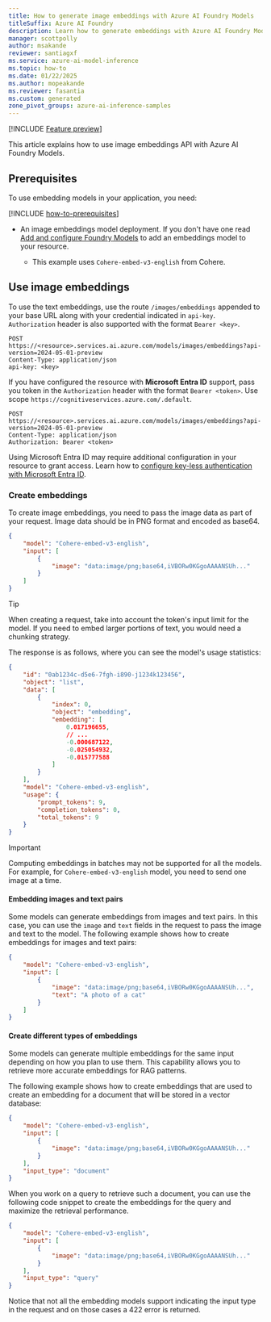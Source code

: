 ```yaml
---
title: How to generate image embeddings with Azure AI Foundry Models
titleSuffix: Azure AI Foundry
description: Learn how to generate embeddings with Azure AI Foundry Models
manager: scottpolly
author: msakande
reviewer: santiagxf
ms.service: azure-ai-model-inference
ms.topic: how-to
ms.date: 01/22/2025
ms.author: mopeakande
ms.reviewer: fasantia
ms.custom: generated
zone_pivot_groups: azure-ai-inference-samples
---
```


[!INCLUDE [Feature preview](~/reusable-content/ce-skilling/azure/includes/ai-studio/includes/feature-preview.md)]

This article explains how to use image embeddings API with Azure AI Foundry Models.

## Prerequisites

To use embedding models in your application, you need:

[!INCLUDE [how-to-prerequisites](../how-to-prerequisites.md)]

* An image embeddings model deployment. If you don't have one read [Add and configure Foundry Models](../../how-to/create-model-deployments.md) to add an embeddings model to your resource.

  * This example uses `Cohere-embed-v3-english` from Cohere.

## Use image embeddings

To use the text embeddings, use the route `/images/embeddings` appended to your base URL along with your credential indicated in `api-key`. `Authorization` header is also supported with the format `Bearer <key>`.

```http
POST https://<resource>.services.ai.azure.com/models/images/embeddings?api-version=2024-05-01-preview
Content-Type: application/json
api-key: <key>
```

If you have configured the resource with **Microsoft Entra ID** support, pass you token in the `Authorization` header with the format `Bearer <token>`. Use scope `https://cognitiveservices.azure.com/.default`. 

```http
POST https://<resource>.services.ai.azure.com/models/images/embeddings?api-version=2024-05-01-preview
Content-Type: application/json
Authorization: Bearer <token>
```

Using Microsoft Entra ID may require additional configuration in your resource to grant access. Learn how to [configure key-less authentication with Microsoft Entra ID](../../how-to/configure-entra-id.md).

### Create embeddings

To create image embeddings, you need to pass the image data as part of your request. Image data should be in PNG format and encoded as base64.

```json
{
    "model": "Cohere-embed-v3-english",
    "input": [
        {
            "image": "data:image/png;base64,iVBORw0KGgoAAAANSUh..."
        }
    ]
}
```

> [!TIP]
> When creating a request, take into account the token's input limit for the model. If you need to embed larger portions of text, you would need a chunking strategy.

The response is as follows, where you can see the model's usage statistics:


```json
{
    "id": "0ab1234c-d5e6-7fgh-i890-j1234k123456",
    "object": "list",
    "data": [
        {
            "index": 0,
            "object": "embedding",
            "embedding": [
                0.017196655,
                // ...
                -0.000687122,
                -0.025054932,
                -0.015777588
            ]
        }
    ],
    "model": "Cohere-embed-v3-english",
    "usage": {
        "prompt_tokens": 9,
        "completion_tokens": 0,
        "total_tokens": 9
    }
}
```

> [!IMPORTANT]
> Computing embeddings in batches may not be supported for all the models. For example, for `Cohere-embed-v3-english` model, you need to send one image at a time.

#### Embedding images and text pairs

Some models can generate embeddings from images and text pairs. In this case, you can use the `image` and `text` fields in the request to pass the image and text to the model. The following example shows how to create embeddings for images and text pairs:


```json
{
    "model": "Cohere-embed-v3-english",
    "input": [
        {
            "image": "data:image/png;base64,iVBORw0KGgoAAAANSUh...",
            "text": "A photo of a cat"
        }
    ]
}
```

#### Create different types of embeddings

Some models can generate multiple embeddings for the same input depending on how you plan to use them. This capability allows you to retrieve more accurate embeddings for RAG patterns. 

The following example shows how to create embeddings that are used to create an embedding for a document that will be stored in a vector database:


```json
{
    "model": "Cohere-embed-v3-english",
    "input": [
        {
            "image": "data:image/png;base64,iVBORw0KGgoAAAANSUh..."
        }
    ],
    "input_type": "document"
}
```

When you work on a query to retrieve such a document, you can use the following code snippet to create the embeddings for the query and maximize the retrieval performance.


```json
{
    "model": "Cohere-embed-v3-english",
    "input": [
        {
            "image": "data:image/png;base64,iVBORw0KGgoAAAANSUh..."
        }
    ],
    "input_type": "query"
}
```

Notice that not all the embedding models support indicating the input type in the request and on those cases a 422 error is returned.

